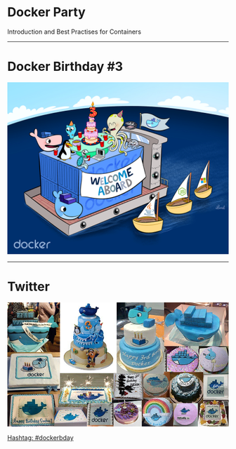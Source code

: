 
# Docker Party

Introduction and Best Practises for Containers

---

# Docker Birthday #3

![Cake](images/docker_party.png)

----

# Twitter 

![Cake](images/docker_birthday_cake.png)

[Hashtag: #dockerbday](https://twitter.com/search?f=images&vertical=default&q=%23dockerbday&src=tyah)
